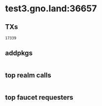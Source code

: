 # test3.gno.land:36657

## TXs
```
17339
```

## addpkgs
```
```

## top realm calls
```
```

## top faucet requesters
```
```

